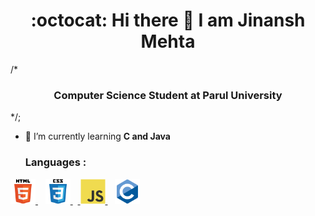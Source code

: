 <!--
**Jinansh230705/Jinansh230705** is a ✨ _special_ ✨ repository because its `README.md` (this file) appears on your GitHub profile.

Here are some ideas to get you started:

- 🔭 I’m currently working on ...
- 🌱 I’m currently learning ...
- 👯 I’m looking to collaborate on ...
- 🤔 I’m looking for help with ...
- 💬 Ask me about ...
- 📫 How to reach me: ...
- 😄 Pronouns: ...
- ⚡ Fun fact: ...
-->
<h1 align="center">:octocat: Hi there 👋 I am Jinansh Mehta</h1>
/*<h3 align="center">Computer Science Student at Parul University</h3>*/;


- 🌱 I’m currently learning **C and Java**

  <h3 align="left"> Languages :</h3>
<p align="left"> 
<a href="https://www.w3.org/html/" target="_blank" rel="noreferrer"> <img src="res/html5-original-wordmark.svg" alt="html5" width="40" height="40"/> </a>&nbsp;&nbsp; 
<a href="https://www.w3schools.com/css/" target="_blank" rel="noreferrer"> <img src="res/css3-original-wordmark.svg" alt="css3" width="40" height="40"/> </a> &nbsp;&nbsp;<a href="https://developer.mozilla.org/en-US/docs/Web/JavaScript" target="_blank" rel="noreferrer"> <img src="res/javascript-original.svg" alt="javascript" width="40" height="40"/> </a>&nbsp;&nbsp; <a href="https://www.cprogramming.com/" target="_blank" rel="noreferrer"> <img src="res/c-original.svg" alt="c" width="40" height="40"/> </a> </p>
